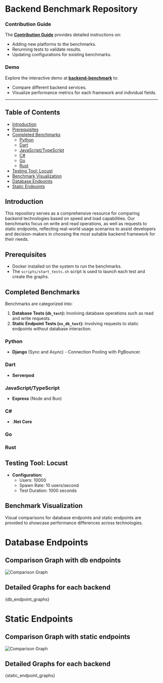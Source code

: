 # Backend Benchmark Repository

### Contribution Guide

The **[Contribution Guide](Contribution.md)** provides detailed instructions on:

- Adding new platforms to the benchmarks.
- Rerunning tests to validate results.
- Updating configurations for existing benchmarks.

### Demo

Explore the interactive demo at **[backend-benchmark](https://abdelaziz-mahdy.github.io/backend-benchmark/)** to:

- Compare different backend services.
- Visualize performance metrics for each framework and individual fields.

---

## Table of Contents

- [Introduction](#introduction)
- [Prerequisites](#prerequisites)
- [Completed Benchmarks](#completed-benchmarks)
  - [Python](#python)
  - [Dart](#dart)
  - [JavaScript/TypeScript](#javascripttypescript)
  - [C#](#c)
  - [Go](#go)
  - [Rust](#rust)
- [Testing Tool: Locust](#testing-tool-locust)
- [Benchmark Visualization](#benchmark-visualization)
- [Database Endpoints](#database-endpoints)
- [Static Endpoints](#static-endpoints)

## Introduction

This repository serves as a comprehensive resource for comparing backend technologies based on speed and load capabilities. Our benchmarks focus on write and read operations, as well as requests to static endpoints, reflecting real-world usage scenarios to assist developers and decision-makers in choosing the most suitable backend framework for their needs.

## Prerequisites

- Docker installed on the system to run the benchmarks.
- The `scripts/start_tests.sh` script is used to launch each test and create the graphs.

## Completed Benchmarks

Benchmarks are categorized into:

1. **Database Tests (`db_test`):** Involving database operations such as read and write requests.
2. **Static Endpoint Tests (`no_db_test`):** Involving requests to static endpoints without database interaction.

### Python

- **Django** (Sync and Async) - Connection Pooling with PgBouncer.

### Dart

- **Serverpod**

### JavaScript/TypeScript

- **Express** (Node and Bun)

### C#

- **.Net Core**

### Go

### Rust

## Testing Tool: Locust

- **Configuration:**
  - Users: 10000
  - Spawn Rate: 10 users/second
  - Test Duration: 1000 seconds

## Benchmark Visualization

Visual comparisons for database endpoints and static endpoints are provided to showcase performance differences across technologies.

# Database Endpoints

## Comparison Graph with db endpoints

![Comparison Graph](comparison_graph_db_test.png?v={version})

## Detailed Graphs for each backend

{db_endpoint_graphs}

# Static Endpoints

## Comparison Graph with static endpoints

![Comparison Graph](comparison_graph_no_db_test.png?v={version})

## Detailed Graphs for each backend

{static_endpoint_graphs}
